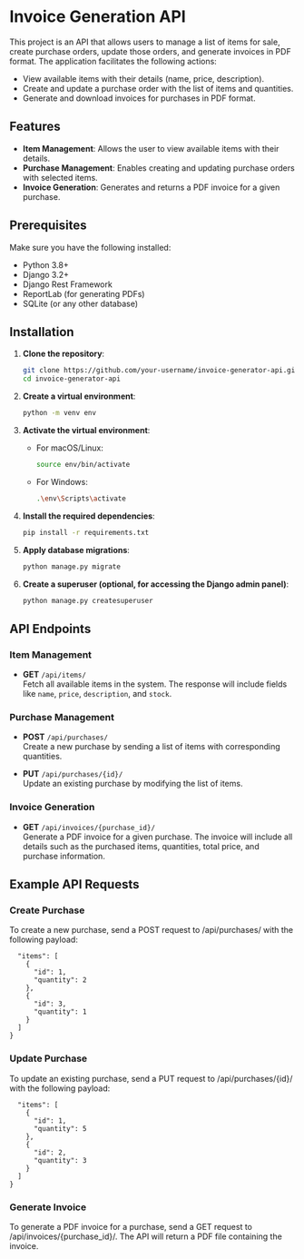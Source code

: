 # Invoice Generation API

This project is an API that allows users to manage a list of items for sale, create purchase orders, update those orders, and generate invoices in PDF format. The application facilitates the following actions:

- View available items with their details (name, price, description).
- Create and update a purchase order with the list of items and quantities.
- Generate and download invoices for purchases in PDF format.

## Features

- **Item Management**: Allows the user to view available items with their details.
- **Purchase Management**: Enables creating and updating purchase orders with selected items.
- **Invoice Generation**: Generates and returns a PDF invoice for a given purchase.

## Prerequisites

Make sure you have the following installed:

- Python 3.8+
- Django 3.2+
- Django Rest Framework
- ReportLab (for generating PDFs)
- SQLite (or any other database)

## Installation

1. **Clone the repository**:

    ```bash
    git clone https://github.com/your-username/invoice-generator-api.git
    cd invoice-generator-api
    ```

2. **Create a virtual environment**:

    ```bash
    python -m venv env
    ```

3. **Activate the virtual environment**:

   - For macOS/Linux:
     ```bash
     source env/bin/activate
     ```
   - For Windows:
     ```bash
     .\env\Scripts\activate
     ```

4. **Install the required dependencies**:

    ```bash
    pip install -r requirements.txt
    ```

5. **Apply database migrations**:

    ```bash
    python manage.py migrate
    ```

6. **Create a superuser (optional, for accessing the Django admin panel)**:

    ```bash
    python manage.py createsuperuser
    ```

## API Endpoints

### Item Management

- **GET** `/api/items/`  
  Fetch all available items in the system. The response will include fields like `name`, `price`, `description`, and `stock`.

### Purchase Management

- **POST** `/api/purchases/`  
  Create a new purchase by sending a list of items with corresponding quantities.

- **PUT** `/api/purchases/{id}/`  
  Update an existing purchase by modifying the list of items.

### Invoice Generation

- **GET** `/api/invoices/{purchase_id}/`  
  Generate a PDF invoice for a given purchase. The invoice will include all details such as the purchased items, quantities, total price, and purchase information.

## Example API Requests

### Create Purchase
To create a new purchase, send a POST request to /api/purchases/ with the following payload:


```bash{
  "items": [
    {
      "id": 1,
      "quantity": 2
    },
    {
      "id": 3,
      "quantity": 1
    }
  ]
}
```

### Update Purchase
To update an existing purchase, send a PUT request to /api/purchases/{id}/ with the following payload:


```bash{
  "items": [
    {
      "id": 1,
      "quantity": 5
    },
    {
      "id": 2,
      "quantity": 3
    }
  ]
}
```

### Generate Invoice
To generate a PDF invoice for a purchase, send a GET request to /api/invoices/{purchase_id}/. The API will return a PDF file containing the invoice.
